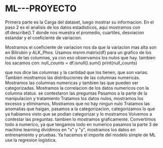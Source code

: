 # ML---PROYECTO

Primera parte es la Carga del dataset, luego mostrar su informacion.
En el paso 2 es el analisis de los datos estadisticos, aqui mostramos con df.describe().T
donde nos muestra el promedio, cuartiles, desviacion estandar y el coeficiente de variacion.

Mostramos el coeficiente de variacion nos da que la variacion mas alta son en Bilirubin y ALK_Phos.
Usamos msnm.matrix(df)
para un grafico de los nulos de las columnas, ya con eso observamos los nulos que hay. tambien los sacamos con: null_counts = df.isnull().sum()
print(null_counts)

que nos dice las columnas y la cantidad que los tienen, que son varias.
Tambien mostramos las distribuciones de las columnas numericas.
Mostramos las columnas numericas y tambien las que pueden ser categorizadas.
Mostramos la correlacion de los datos numericos con la columna status. se contestaron las preguntas
Pasamos a la parte de la manipulacion y tratamiento
Tratamos los datos nulos, mostramos los excesos y eliminamos,
Mostramos que no hay ningun nulo
Tratamos las anomalias que haigan, pasamos a la categorizacion, categorizamos lo que ya habiamos visto que se podian categorizar y lo mostramos
Volvemos a contestar las preguntas.
tambien lo mostramos graficamente.
Convertimos todo a numerico, ya que tengamos todo en numerico pasamos la parte 3 de machine learning
dividimos en "x" y "y", mostramos los datos en entrenamiento y pruebas.
Ya hacemos el importe del modelo simple de ML use la regresion logistica.